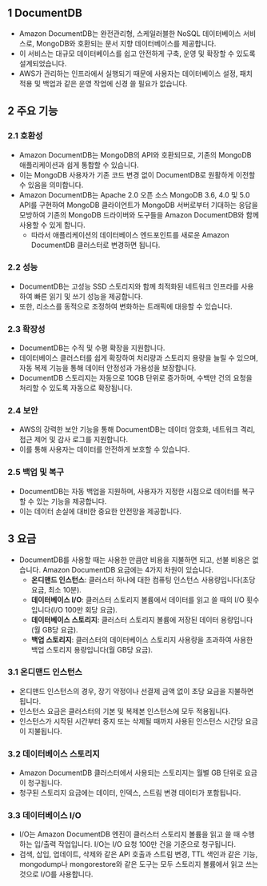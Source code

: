## 1 DocumentDB

- Amazon DocumentDB는 완전관리형, 스케일러블한 NoSQL 데이터베이스 서비스로, MongoDB와 호환되는 문서 지향 데이터베이스를 제공합니다.
- 이 서비스는 대규모 데이터베이스를 쉽고 안전하게 구축, 운영 및 확장할 수 있도록 설계되었습니다.
- AWS가 관리하는 인프라에서 실행되기 때문에 사용자는 데이터베이스 설정, 패치 적용 및 백업과 같은 운영 작업에 신경 쓸 필요가 없습니다.



## 2 주요 기능

### 2.1 호환성

- Amazon DocumentDB는 MongoDB의 API와 호환되므로, 기존의 MongoDB 애플리케이션과 쉽게 통합할 수 있습니다.
- 이는 MongoDB 사용자가 기존 코드 변경 없이 DocumentDB로 원활하게 이전할 수 있음을 의미합니다.
- Amazon DocumentDB는 Apache 2.0 오픈 소스 MongoDB 3.6, 4.0 및 5.0 API를 구현하여 MongoDB 클라이언트가 MongoDB 서버로부터 기대하는 응답을 모방하여 기존의 MongoDB 드라이버와 도구들을 Amazon DocumentDB와 함께 사용할 수 있게 합니다.
    - 따라서 애플리케이션의 데이터베이스 엔드포인트를 새로운 Amazon DocumentDB 클러스터로 변경하면 됩니다.



### 2.2 성능

- DocumentDB는 고성능 SSD 스토리지와 함께 최적화된 네트워크 인프라를 사용하여 빠른 읽기 및 쓰기 성능을 제공합니다.
- 또한, 리소스를 동적으로 조정하여 변화하는 트래픽에 대응할 수 있습니다.



### 2.3 확장성

- DocumentDB는 수직 및 수평 확장을 지원합니다.
- 데이터베이스 클러스터를 쉽게 확장하여 처리량과 스토리지 용량을 늘릴 수 있으며, 자동 복제 기능을 통해 데이터 안정성과 가용성을 보장합니다.
- DocumentDB 스토리지는 자동으로 10GB 단위로 증가하며, 수백만 건의 요청을 처리할 수 있도록 자동으로 확장됩니다.



### 2.4 보안

- AWS의 강력한 보안 기능을 통해 DocumentDB는 데이터 암호화, 네트워크 격리, 접근 제어 및 감사 로그를 지원합니다.
- 이를 통해 사용자는 데이터를 안전하게 보호할 수 있습니다.



### 2.5 백업 및 복구

- DocumentDB는 자동 백업을 지원하며, 사용자가 지정한 시점으로 데이터를 복구할 수 있는 기능을 제공합니다.
- 이는 데이터 손실에 대비한 중요한 안전망을 제공합니다.



## 3 요금

- DocumentDB를 사용할 때는 사용한 만큼만 비용을 지불하면 되고, 선불 비용은 없습니다. Amazon DocumentDB 요금에는 4가지 차원이 있습니다.
    - **온디맨드 인스턴스**: 클러스터 하나에 대한 컴퓨팅 인스턴스 사용량입니다(초당 요금, 최소 10분).
    - **데이터베이스 I/O**: 클러스터 스토리지 볼륨에서 데이터를 읽고 쓸 때의 I/O 횟수입니다(I/O 100만 회당 요금).
    - **데이터베이스 스토리지**: 클러스터 스토리지 볼륨에 저장된 데이터 용량입니다(월 GB당 요금).
    - **백업 스토리지**: 클러스터의 데이터베이스 스토리지 사용량을 초과하여 사용한 백업 스토리지 용량입니다(월 GB당 요금).



### 3.1 온디맨드 인스턴스

- 온디맨드 인스턴스의 경우, 장기 약정이나 선결제 금액 없이 초당 요금을 지불하면 됩니다.
- 인스턴스 요금은 클러스터의 기본 및 복제본 인스턴스에 모두 적용됩니다.
- 인스턴스가 시작된 시간부터 중지 또는 삭제될 때까지 사용된 인스턴스 시간당 요금이 지불됩니다.



### 3.2 데이터베이스 스토리지

- Amazon DocumentDB 클러스터에서 사용되는 스토리지는 월별 GB 단위로 요금이 청구됩니다.
- 청구된 스토리지 요금에는 데이터, 인덱스, 스트림 변경 데이터가 포함됩니다.



### 3.3 데이터베이스 I/O

- I/O는 Amazon DocumentDB 엔진이 클러스터 스토리지 볼륨을 읽고 쓸 때 수행하는 입/출력 작업입니다. I/O는 I/O 요청 100만 건을 기준으로 청구됩니다.
- 검색, 삽입, 업데이트, 삭제와 같은 API 호출과 스트림 변경, TTL 색인과 같은 기능, mongodump나 mongorestore와 같은 도구는 모두 스토리지 볼륨에서 읽고 쓰는 것으로 I/O를 사용합니다.
